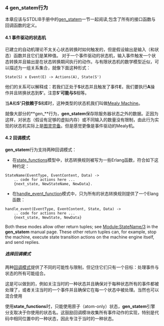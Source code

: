 ### 4 gen_statem行为

本章应该与STDLIB手册中的[gen_statem](http://erlang.org/doc/man/gen_statem.html)一节一起阅读,包含了所有的接口函数与回调函数的定义。

#### 4.1 事件驱动的状态机

已建立的自动机理论不太关心状态转换时如何触发的，但是假设输出是输入（和状态）函数并且它们是某种值。
对于一个事件驱动的状态机，输入事件触发一个状态转换并且输出是在状态转换期间执行的动作。与有限状态机的数学模型近似，可以描述为一组关系集合，就像下面这种形式：
```
State(S) x Event(E) -> Actions(A), State(S')
```

他们的关系可以解释成：若我们正处于**S**状态并且触发了事件**E**，我们要执行**A**操作并且转换状态到**S'**。注意**S'**可能与**S**相等。

当**A**和**S'**只依赖于**S**和**E**时，这种类型的状态机我们叫做[Mealy Machine](https://en.wikipedia.org/wiki/Mealy_machine)。

就像大部分的**gen_**行为，**gen_statem**保存除服务器状态之外的数据。正因为这样，对状态（假设有足够的虚拟内存）或不同输入的数量没有限制，由此行为实现的状态机实际上是[图灵完备](http://stackoverflow.com/questions/7284/what-is-turing-complete)。但是感觉更像是事件驱动的Mealy机。

#### 4.2 回调模式

**gen_statem**行为支持两种回调模式：

- 在[state_functions](http://erlang.org/doc/man/gen_statem.html#type-callback_mode)模型中，状态转换规则被写为一些Erlang函数，符合如下这种约定：
```
StateName(EventType, EventContent, Data) ->
    .. code for actions here ...
    {next_state, NewStateName, NewData}.
```
- 在[handle_event_function](http://erlang.org/doc/man/gen_statem.html#type-callback_mode)模式中，只为所有的状态转换规则提供了一个Elang函数：
```
handle_event(EventType, EventContent, State, Data) ->
    .. code for actions here ...
    {next_state, NewState, NewData}
```

Both these modes allow other return tuples; see [Module:StateName/3](http://erlang.org/doc/man/gen_statem.html#Module:StateName-3) in the **gen_statem** manual page. These other return tuples can, for example, stop the machine, execute state transition actions on the machine engine itself, and send replies.

##### 选择回调模式

两种[回调模式](http://erlang.org/doc/design_principles/statem.html#callback_modes)提供了不同的可能性与限制，但记住它们只有一个目标：处理事件与状态的所有可能组合。

这是可以做到的，例如关注当时的一种状态并且确保对于每种状态所有的事件都被处理了，或者关注当时的一个事件并且确保它在每一个状态中被处理。当然也可以混合使用

使用**state_functions**时，只能使用原子（atom-only）状态，**gen_statem**引擎分支取决于你使用的状态名。这鼓励回调模块收集所有事件动作的实现，特别是代码中相同位置中的一种状态，因此专注于当时的一种状态。